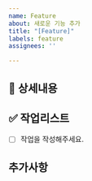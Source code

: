 ```yaml
---
name: Feature
about: 새로운 기능 추가
title: "[Feature]"
labels: feature
assignees: ''

---
```


## 🔨 상세내용


## ✅ 작업리스트

- [ ] 작업을 작성해주세요.

## 추가사항
